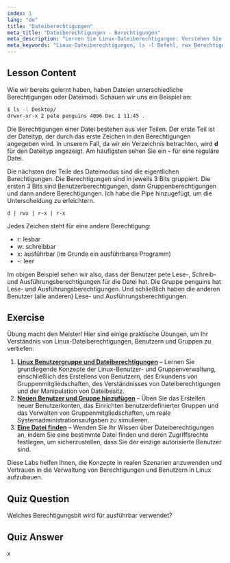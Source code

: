 ```yaml
---
index: 1
lang: "de"
title: "Dateiberechtigungen"
meta_title: "Dateiberechtigungen - Berechtigungen"
meta_description: "Lernen Sie Linux-Dateiberechtigungen: Verstehen Sie rwx-Bits, Benutzer-, Gruppen- und andere Berechtigungen. Meistern Sie die Ausgabe von `ls -l` für Anfänger. Beginnen Sie Ihre Linux-Reise!"
meta_keywords: "Linux-Dateiberechtigungen, ls -l Befehl, rwx Berechtigungen, Linux-Tutorial, Dateimodi, Linux für Anfänger, Linux-Anleitung"
---
```


## Lesson Content

Wie wir bereits gelernt haben, haben Dateien unterschiedliche Berechtigungen oder Dateimodi. Schauen wir uns ein Beispiel an:

```bash
$ ls -l Desktop/
drwxr-xr-x 2 pete penguins 4096 Dec 1 11:45 .
```

Die Berechtigungen einer Datei bestehen aus vier Teilen. Der erste Teil ist der Dateityp, der durch das erste Zeichen in den Berechtigungen angegeben wird. In unserem Fall, da wir ein Verzeichnis betrachten, wird **d** für den Dateityp angezeigt. Am häufigsten sehen Sie ein **-** für eine reguläre Datei.

Die nächsten drei Teile des Dateimodus sind die eigentlichen Berechtigungen. Die Berechtigungen sind in jeweils 3 Bits gruppiert. Die ersten 3 Bits sind Benutzerberechtigungen, dann Gruppenberechtigungen und dann andere Berechtigungen. Ich habe die Pipe hinzugefügt, um die Unterscheidung zu erleichtern.

```plaintext
d | rwx | r-x | r-x
```

Jedes Zeichen steht für eine andere Berechtigung:

- r: lesbar
- w: schreibbar
- x: ausführbar (im Grunde ein ausführbares Programm)
- -: leer

Im obigen Beispiel sehen wir also, dass der Benutzer pete Lese-, Schreib- und Ausführungsberechtigungen für die Datei hat. Die Gruppe penguins hat Lese- und Ausführungsberechtigungen. Und schließlich haben die anderen Benutzer (alle anderen) Lese- und Ausführungsberechtigungen.

## Exercise

Übung macht den Meister! Hier sind einige praktische Übungen, um Ihr Verständnis von Linux-Dateiberechtigungen, Benutzern und Gruppen zu vertiefen:

1. **[Linux Benutzergruppe und Dateiberechtigungen](https://labex.io/de/labs/linux-linux-user-group-and-file-permissions-18002)** – Lernen Sie grundlegende Konzepte der Linux-Benutzer- und Gruppenverwaltung, einschließlich des Erstellens von Benutzern, des Erkundens von Gruppenmitgliedschaften, des Verständnisses von Dateiberechtigungen und der Manipulation von Dateibesitz.
2. **[Neuen Benutzer und Gruppe hinzufügen](https://labex.io/de/labs/linux-add-new-user-and-group-17987)** – Üben Sie das Erstellen neuer Benutzerkonten, das Einrichten benutzerdefinierter Gruppen und das Verwalten von Gruppenmitgliedschaften, um reale Systemadministrationsaufgaben zu simulieren.
3. **[Eine Datei finden](https://labex.io/de/labs/linux-find-a-file-17993)** – Wenden Sie Ihr Wissen über Dateiberechtigungen an, indem Sie eine bestimmte Datei finden und deren Zugriffsrechte festlegen, um sicherzustellen, dass Sie der einzige autorisierte Benutzer sind.

Diese Labs helfen Ihnen, die Konzepte in realen Szenarien anzuwenden und Vertrauen in die Verwaltung von Berechtigungen und Benutzern in Linux aufzubauen.

## Quiz Question

Welches Berechtigungsbit wird für ausführbar verwendet?

## Quiz Answer

x
